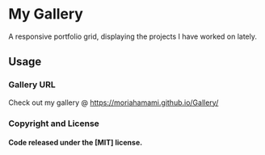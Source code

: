 #  My Gallery
A responsive portfolio grid, displaying the projects I have worked on lately.


## Usage

### Gallery URL 

Check out my gallery @ https://moriahamami.github.io/Gallery/


### Copyright and License
#### Code released under the [MIT] license.

